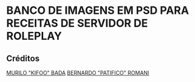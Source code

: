 # BANCO DE IMAGENS EM PSD PARA RECEITAS DE SERVIDOR DE ROLEPLAY

## Créditos
[MURILO "KIFOO" BADA](https://github.com/MuriloBada)
[BERNARDO "PATIFICO" ROMANI](https://github.com/PatificoBr)